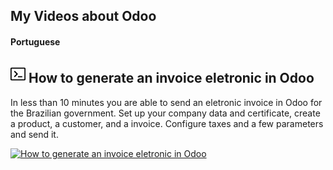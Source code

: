 ## My Videos about Odoo


#### Portuguese

<div class="clearfix gutter-spacious">
  <div class="mb-3 mb-md-5 col-md-6 float-left">
    <h2 class="alt-h3 mb-2">
      <svg height="28" class="octicon octicon-terminal fill-blue d-inline mr-2" aria-label="terminal" viewBox="0 0 14 16" version="1.1" width="24" role="img"><path fill-rule="evenodd" d="M7 10h4v1H7v-1zm-3 1l3-3-3-3-.75.75L5.5 8l-2.25 2.25L4 11zm10-8v10c0 .55-.45 1-1 1H1c-.55 0-1-.45-1-1V3c0-.55.45-1 1-1h12c.55 0 1 .45 1 1zm-1 0H1v10h12V3z"></path></svg>
      How to generate an invoice eletronic in Odoo
    </h2>
    <p class="text-gray">In less than 10 minutes you are able to send an eletronic invoice in Odoo for the Brazilian government. Set up your company data and certificate, create a product, a customer, and a invoice. Configure taxes and a few parameters and send it.</p>
  </div>
</div>

[![How to generate an invoice eletronic in Odoo](http://img.youtube.com/vi/jKumkn4LqCI/0.jpg)](https://www.youtube.com/watch?v=jKumkn4LqCI "Odoo Invoice Eletronic")
